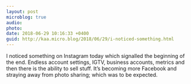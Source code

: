 ```yaml
---
layout: post
microblog: true
audio: 
photo: 
date: 2018-06-29 10:16:33 +0400
guid: http://kaa.micro.blog/2018/06/29/i-noticed-something.html
---
```

I noticed something on Instagram today which signalled the beginning of the end. Endless account settings, IGTV, business accounts, metrics and then there is the ability to sell stuff. It’s becoming more Facebook and straying away from photo sharing; which was to be expected.
